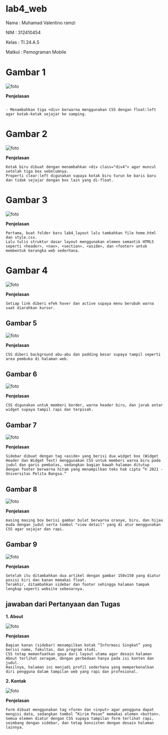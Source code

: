 # lab4_web

Nama            : Muhamad Valentino ramzi

NIM             : 312410454

Kelas           : TI.24.A.5

Matkul          : Pemograman Mobile 

# Gambar 1

![foto](https://github.com/ramzi121006/lab4_web/blob/b99b5612eb9c257c1ac98f789e8deb7b564bc63a/Screenshot%202025-10-14%20210033.png) 

**Penjelasan**

```- Membuat file lab4_box.html untuk menampilkan konsep Box Element dengan struktur HTML dasar.

- Menambahkan tiga <div> berwarna menggunakan CSS dengan float:left agar kotak-kotak sejajar ke samping.
```

# Gambar 2

![foto](https://github.com/ramzi121006/lab4_web/blob/1603a14fd09fdff074f1521975f1f8bbf30ffcc1/Screenshot%202025-10-14%20210335.png) 

**Penjelasan**

```
Kotak biru dibuat dengan menambahkan <div class="div4"> agar muncul setelah tiga box sebelumnya.
Properti clear:left digunakan supaya kotak biru turun ke baris baru dan tidak sejajar dengan box lain yang di-float.
```

# Gambar 3 

![foto](https://github.com/ramzi121006/lab4_web/blob/bec13ac881bcdda26be963948475937ff56c9698/Screenshot%202025-10-15%20104739.png) 

**Penjelasan**

```
Pertama, buat folder baru lab4_layout lalu tambahkan file home.html dan style.css.
Lalu tulis struktur dasar layout menggunakan elemen semantik HTML5 seperti <header>, <nav>, <section>, <aside>, dan <footer> untuk membentuk kerangka web sederhana.

```
# Gambar 4

![foto](https://github.com/ramzi121006/lab4_web/blob/39c32f700703e1b18e9313c54e2329d93f409092/Screenshot%202025-10-15%20105005.png)

**Penjelasan**
```Menambahkan elemen <nav> berisi link menu dan memberi CSS background biru agar terlihat sebagai navigasi utama.
Setiap link diberi efek hover dan active supaya menu berubah warna saat diarahkan kursor.
```
## Gambar 5

![foto](https://github.com/ramzi121006/lab4_web/blob/5b49797740eb591800f42e3905ae395262ea5c1f/Screenshot%202025-10-15%20110437.png) 

**Penjelasan**

```Bagian ini menambahkan elemen <section id="hero"> berisi judul “Hello World!” dan teks deskripsi sebagai banner utama.
CSS diberi background abu-abu dan padding besar supaya tampil seperti area pembuka di halaman web.
```

## Gambar 6

![foto](https://github.com/ramzi121006/lab4_web/blob/5f0f81555d56505f4b0c47cf3a91bdd092fefc06/Screenshot%202025-10-15%20151644.png)

**Penjelasan**

```Bagian ini menambahkan elemen <aside> berisi kotak widget seperti daftar link dan teks tambahan di sisi kanan halaman.
CSS digunakan untuk memberi border, warna header biru, dan jarak antar widget supaya tampil rapi dan terpisah.
```

## Gambar 7

 ![foto](https://github.com/ramzi121006/lab4_web/blob/2f5315bb5b00b156eb53e89a6395638358e878fa/Screenshot%202025-10-15%20151813.png)

 **Penjelasan**

 ```Tampilan pada gambar menunjukkan hasil langkah membuat sidebar dan footer pada layout web.
Sidebar dibuat dengan tag <aside> yang berisi dua widget box (Widget Header dan Widget Text) menggunakan CSS untuk memberi warna biru pada judul dan garis pembatas, sedangkan bagian bawah halaman ditutup dengan footer berwarna hitam yang menampilkan teks hak cipta “© 2021 - Universitas Pelita Bangsa.”
```

## Gambar 8

![foto](https://github.com/ramzi121006/lab4_web/blob/794275954ed2948d5d16b7ab2b75722f8bdf1b42/Screenshot%202025-10-15%20152057.png)

**Penjelasan**

```Gambar tersebut menampilkan hasil langkah membuat tiga box fitur utama di bagian tengah halaman menggunakan tag <dif class= "box"> 
masing masing box berisi gambar bulat berwarna oranye, biru, dan hijau muda dengan judul serta tombol "view detail" yang di atur menggunakan CSS agar sejajar dan rapi.
```

## Gambar 9

![foto](https://github.com/ramzi121006/lab4_web/blob/9c687065aaad3d865635931e08b60159b83828c8/Screenshot%202025-10-15%20152609.png)

**Penjelasan**

```Lalu bagian “main” diisi tiga box berbentuk lingkaran menggunakan CSS agar tampil sejajar di tengah.
Setelah itu ditambahkan dua artikel dengan gambar 150x150 yang diatur posisi kiri dan kanan memakai float.
Terakhir, ditambahkan sidebar dan footer sehingga halaman tampak lengkap seperti website sebenarnya.
```

## jawaban dari Pertanyaan dan Tugas

**1. About**

![foto](https://github.com/ramzi121006/lab4_web/blob/4af68f99e856ed2d18f5aedcef56c94ef1441545/Screenshot%202025-10-15%20170502.png)

**Penjelasan**

```Bagian kiri (main content) berisi teks “Tentang Saya” yang menjelaskan identitas, kegiatan, serta daftar portofolio berupa proyek atau karya yang sudah dibuat.
Bagian kanan (sidebar) menampilkan kotak “Informasi Singkat” yang berisi nama, fakultas, dan program studi.
CSS tetap memanfaatkan gaya dari layout utama agar desain halaman About terlihat seragam, dengan perbedaan hanya pada isi konten dan judul.
Hasilnya, halaman ini menjadi profil sederhana yang memperkenalkan diri pengguna dalam tampilan web yang rapi dan profesional.
```

**2. Kontak**

![foto](https://github.com/ramzi121006/lab4_web/blob/6bedbfcd8f5b559c02b5d63613fd1f65313205a0/Screenshot%202025-10-15%20230011.png)

**Penjelasan**

```Di sebelah kanan ada sidebar “Info Kontak” yang menampilkan email, akun media sosial, dan informasi universitas.
Form dibuat menggunakan tag <form> dan <input> agar pengguna dapat mengisi data, sedangkan tombol “Kirim Pesan” memakai elemen <button>.
Semua elemen diatur dengan CSS supaya tampilan form terlihat rapi, seimbang dengan sidebar, dan tetap konsisten dengan desain halaman lainnya.
```
